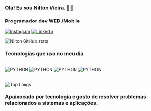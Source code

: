 ### Olá! Eu sou Nilton Vieira. 👋🏾
### Programador dev WEB /Mobile

[![Instagram](https://img.shields.io/badge/Instagram-E4405F?style=for-the-badge&logo=instagram&logoColor=white)](htttps://nitonvieira1_.com.br)
[![Linkedin](https://img.shields.io/badge/LinkedIn-0077B5?style=for-the-badge&logo=linkedin&logoColor=white)](https://br.linkedin.com/in/nilton-cantanhede-vieira-b263051bb)


![Nilton GitHub stats](https://github-readme-stats.vercel.app/api?username=Niltondevpro&show_icons=true&theme=cobalt)


### Tecnologias que uso no meu dia

<div style="display: inline_block"><br/>
<img aling="center" alt="PYTHON" src="https://img.shields.io/badge/Python-14354C?style=for-the-badge&logo=python&logoColor=white" >
<img aling="center" alt="PYTHON" src="https://img.shields.io/badge/HTML5-E34F26?style=for-the-badge&logo=html5&logoColor=white" >
<img aling="center" alt="PYTHON" src="https://img.shields.io/badge/MySQL-00000F?style=for-the-badge&logo=mysql&logoColor=white" >
<img aling="center" alt="PYTHON" src="https://img.shields.io/badge/Java-ED8B00?style=for-the-badge&logo=openjdk&logoColor=white" >

</div></br>

![Top Langs](https://github-readme-stats.vercel.app/api/top-langs/?username=anuraghazra&hide_progress=true)

### Apaixonado por tecnologia e gosto de resolver problemas relacionados a sistemas e aplicações.
